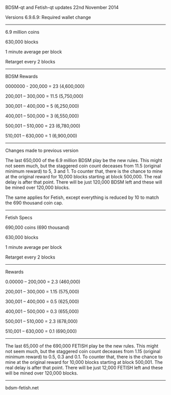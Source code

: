BDSM-qt and Fetish-qt updates 22nd November 2014

Versions 6.9.6.9: Required wallet change

_____________________

6.9 million coins

630,000 blocks

1 minute average per block

Retarget every 2 blocks

_____________________

BDSM Rewards

0000000 - 200,000 = 23 (4,600,000)

200,001 – 300,000 = 11.5 (5,750,000)

300,001 – 400,000 = 5 (6,250,000)

400,001 – 500,000 = 3 (6,550,000)

500,001 – 510,000 = 23 (6,780,000)

510,001 – 630,000 = 1 (6,900,000)

_____________________

Changes made to previous version

The last 650,000 of the 6.9 million BDSM play be the new rules. This might not seem much, but the staggered coin count deceases from 11.5 (original minimum reward) to 5, 3 and 1. To counter that, there is the chance to mine at the original reward for 10,000 blocks starting at block 500,000. The real delay is after that point. There will be just 120,000 BDSM left and these will be mined over 120,000 blocks.

The same applies for Fetish, except everything is reduced by 10 to match the 690 thousand coin cap.

_____________________

Fetish Specs

690,000 coins (690 thousand)

630,000 blocks

1 minute average per block

Retarget every 2 blocks

_____________________
Rewards

0.00000 – 200,000 = 2.3 (460,000)

200,001 – 300,000 = 1.15 (575,000)

300,001 – 400,000 = 0.5 (625,000)

400,001 – 500,000 = 0.3 (655,000)

500,001 – 510,000 = 2.3 (678,000)

510,001 – 630,000 = 0.1 (690,000)

_____________________

The last 65,000 of the 690,000 FETISH play be the new rules. This might not seem much, but the staggered coin count deceases from 1.15 (original minimum reward) to 0.5, 0.3 and 0.1. To counter that, there is the chance to mine at the original reward for 10,000 blocks starting at block 500,001. The real delay is after that point. There will be just 12,000 FETISH left and these will be mined over 120,000 blocks.

_____________________

bdsm-fetish.net

